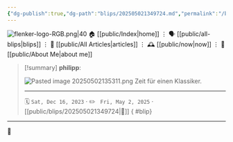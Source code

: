 ```yaml
---
{"dg-publish":true,"dg-path":"blips/202505021349724.md","permalink":"/blips/202505021349724/","title":"philipp on Threads @ 2023-12-16","created":"2023-12-16T00:00:00","updated":"2025-05-02T13:56:25"}
---
```



<div class="transclusion internal-embed is-loaded"><div class="markdown-embed">




![flenker-logo-RGB.png|40](/img/user/attachments/flenker-logo-RGB.png)
🏠 [[public/Index\|home]]  ⋮ 🗣️ [[public/all-blips\|blips]] ⋮  📝 [[public/All Articles\|articles]]  ⋮ 🕰️ [[public/now\|now]] ⋮ 🪪 [[public/About Me\|about me]]


</div></div>


> [!summary] **philipp**:
>
> ![Pasted image 20250502135311.png](/img/user/attachments/Pasted%20image%2020250502135311.png)
> Zeit für einen Klassiker.
> - - -
>
> 🗓️ <code>Sat, Dec 16, 2023</code>  · ✏️ <code> Fri, May 2, 2025</code>  · [[public/blips/202505021349724\|🔗]]
{ #blip}


- - -

 👾

